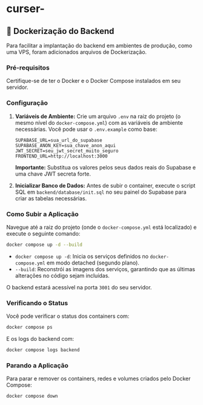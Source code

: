 # curser-


## 🐳 Dockerização do Backend

Para facilitar a implantação do backend em ambientes de produção, como uma VPS, foram adicionados arquivos de Dockerização.

### Pré-requisitos

Certifique-se de ter o Docker e o Docker Compose instalados em seu servidor.

### Configuração

1.  **Variáveis de Ambiente:** Crie um arquivo `.env` na raiz do projeto (o mesmo nível do `docker-compose.yml`) com as variáveis de ambiente necessárias. Você pode usar o `.env.example` como base:

    ```env
    SUPABASE_URL=sua_url_do_supabase
    SUPABASE_ANON_KEY=sua_chave_anon_aqui
    JWT_SECRET=seu_jwt_secret_muito_seguro
    FRONTEND_URL=http://localhost:3000
    ```

    **Importante:** Substitua os valores pelos seus dados reais do Supabase e uma chave JWT secreta forte.

2.  **Inicializar Banco de Dados:** Antes de subir o container, execute o script SQL em `backend/database/init.sql` no seu painel do Supabase para criar as tabelas necessárias.

### Como Subir a Aplicação

Navegue até a raiz do projeto (onde o `docker-compose.yml` está localizado) e execute o seguinte comando:

```bash
docker compose up -d --build
```

*   `docker compose up -d`: Inicia os serviços definidos no `docker-compose.yml` em modo detached (segundo plano).
*   `--build`: Reconstrói as imagens dos serviços, garantindo que as últimas alterações no código sejam incluídas.

O backend estará acessível na porta `3001` do seu servidor.

### Verificando o Status

Você pode verificar o status dos containers com:

```bash
docker compose ps
```

E os logs do backend com:

```bash
docker compose logs backend
```

### Parando a Aplicação

Para parar e remover os containers, redes e volumes criados pelo Docker Compose:

```bash
docker compose down
```

